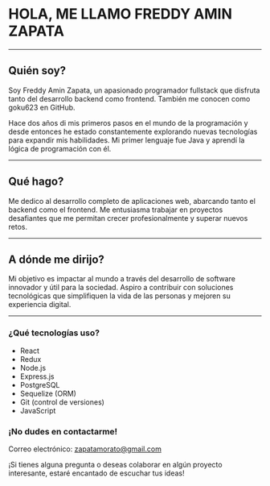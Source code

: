 # HOLA, ME LLAMO FREDDY AMIN ZAPATA

---

## Quién soy?
Soy Freddy Amin Zapata, un apasionado programador fullstack que disfruta tanto del desarrollo backend como frontend. También me conocen como goku623 en GitHub.

Hace dos años di mis primeros pasos en el mundo de la programación y desde entonces he estado constantemente explorando nuevas tecnologías para expandir mis habilidades. Mi primer lenguaje fue Java y aprendí la lógica de programación con él.

---

## Qué hago?
Me dedico al desarrollo completo de aplicaciones web, abarcando tanto el backend como el frontend. Me entusiasma trabajar en proyectos desafiantes que me permitan crecer profesionalmente y superar nuevos retos.

---

## A dónde me dirijo?
Mi objetivo es impactar al mundo a través del desarrollo de software innovador y útil para la sociedad. Aspiro a contribuir con soluciones tecnológicas que simplifiquen la vida de las personas y mejoren su experiencia digital.

---

### ¿Qué tecnologías uso?

- React
- Redux
- Node.js
- Express.js
- PostgreSQL
- Sequelize (ORM)
- Git (control de versiones)
- JavaScript

### ¡No dudes en contactarme!
Correo electrónico: zapatamorato@gmail.com

¡Si tienes alguna pregunta o deseas colaborar en algún proyecto interesante, estaré encantado de escuchar tus ideas!